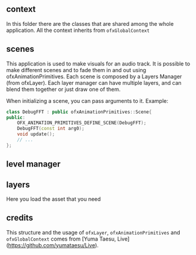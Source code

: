 ## context
In this folder there are the classes that are shared among the whole application. All the context inherits from `ofxGlobalContext`

## scenes

This application is used to make visuals for an audio track. It is possible to make different scenes and to fade them in and out using ofxAnimationPrimitives.
Each scene is composed by a Layers Manager (from ofxLayer). Each layer manager can have multiple layers, and can blend them together or just draw one of them.

When initializing a scene, you can pass arguments to it. Example:

```cpp
class DebugFFT : public ofxAnimationPrimitives::Scene{
public:
    OFX_ANIMATION_PRIMITIVES_DEFINE_SCENE(DebugFFT);
    DebugFFT(const int arg0);
    void update(); 
    // ...
};
```

## level manager

## layers
Here you load the asset that you need

## credits
This structure and the usage of `ofxLayer`, `ofxAnimationPrimitives` and `ofxGlobalContext` comes from [Yuma Taesu, Live] (https://github.com/yumataesu/Live).